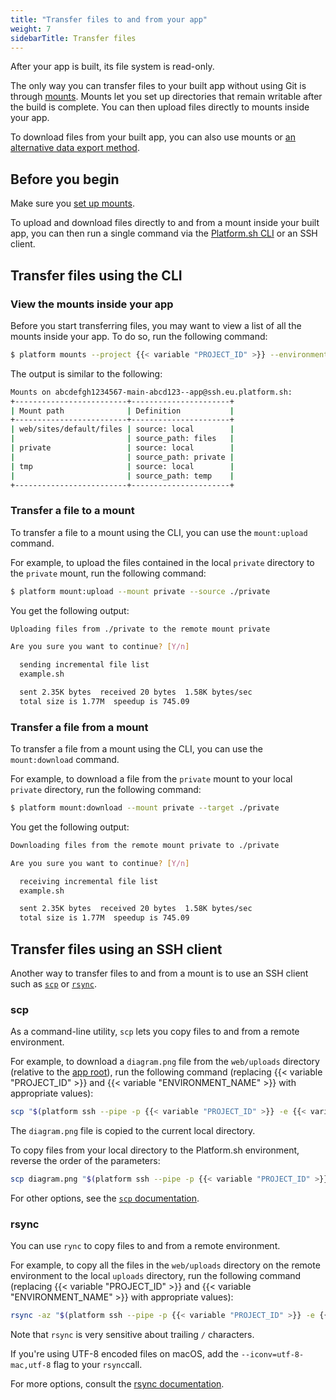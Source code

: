 ```yaml
---
title: "Transfer files to and from your app"
weight: 7
sidebarTitle: Transfer files
---
```


After your app is built, its file system is read-only.

The only way you can transfer files to your built app without using Git is through [mounts](../create-apps/app-reference.md#mounts).
Mounts let you set up directories that remain writable after the build is complete.
You can then upload files directly to mounts inside your app.

To download files from your built app, 
you can also use mounts or [an alternative data export method](../tutorials/exporting.md).

## Before you begin

Make sure you [set up mounts](../create-apps/app-reference.md#mounts).

To upload and download files directly to and from a mount inside your built app, 
you can then run a single command via the [Platform.sh CLI](../administration/cli/_index.md) 
or an SSH client. 

## Transfer files using the CLI

### View the mounts inside your app

Before you start transferring files, 
you may want to view a list of all the mounts inside your app. 
To do so, run the following command:

```bash
$ platform mounts --project {{< variable "PROJECT_ID" >}} --environment {{< variable "ENVIRONMENT_NAME" >}}
```

The output is similar to the following:

```bash
Mounts on abcdefgh1234567-main-abcd123--app@ssh.eu.platform.sh:
+-------------------------+----------------------+
| Mount path              | Definition           |
+-------------------------+----------------------+
| web/sites/default/files | source: local        |
|                         | source_path: files   |
| private                 | source: local        |
|                         | source_path: private |
| tmp                     | source: local        |
|                         | source_path: temp    |
+-------------------------+----------------------+
```

### Transfer a file to a mount

To transfer a file to a mount using the CLI, you can use the `mount:upload` command. 

For example, to upload the files contained in the local `private` directory to the `private` mount,
run the following command: 

```bash
$ platform mount:upload --mount private --source ./private
```

You get the following output:

```bash
Uploading files from ./private to the remote mount private

Are you sure you want to continue? [Y/n]

  sending incremental file list
  example.sh

  sent 2.35K bytes  received 20 bytes  1.58K bytes/sec
  total size is 1.77M  speedup is 745.09
```

### Transfer a file from a mount

To transfer a file from a mount using the CLI, you can use the `mount:download` command. 

For example, to download a file from the `private` mount to your local `private` directory, 
run the following command:

```bash
$ platform mount:download --mount private --target ./private
```

You get the following output:

```bash
Downloading files from the remote mount private to ./private

Are you sure you want to continue? [Y/n]

  receiving incremental file list
  example.sh

  sent 2.35K bytes  received 20 bytes  1.58K bytes/sec
  total size is 1.77M  speedup is 745.09
```

## Transfer files using an SSH client

Another way to transfer files to and from a mount is to use an SSH client such as [`scp`](file-transfer.md#scp) or [`rsync`](file-transfer.md#rsync).

### scp

As a command-line utility, `scp` lets you copy files to and from a remote environment.

For example, to download a `diagram.png` file from the `web/uploads` directory 
(relative to the [app root](../create-apps/app-reference.md#root-directory)),
run the following command 
(replacing {{< variable "PROJECT_ID" >}} and {{< variable "ENVIRONMENT_NAME" >}} with appropriate values):

```bash
scp "$(platform ssh --pipe -p {{< variable "PROJECT_ID" >}} -e {{< variable "ENVIRONMENT_NAME" >}}":web/uploads/diagram.png .
```

The `diagram.png` file is copied to the current local directory.

To copy files from your local directory to the Platform.sh environment, 
reverse the order of the parameters:

```bash
scp diagram.png "$(platform ssh --pipe -p {{< variable "PROJECT_ID" >}} -e {{< variable "ENVIRONMENT_NAME" >}})":web/uploads
```

For other options, see the [`scp` documentation](https://www.man7.org/linux/man-pages/man1/scp.1.html).

### rsync

You can use `rync` to copy files to and from a remote environment.

For example, to copy all the files in the `web/uploads` directory on the remote environment 
to the local `uploads` directory,
run the following command 
(replacing {{< variable "PROJECT_ID" >}} and {{< variable "ENVIRONMENT_NAME" >}} with appropriate values):

```bash
rsync -az "$(platform ssh --pipe -p {{< variable "PROJECT_ID" >}} -e {{< variable "ENVIRONMENT_NAME" >}})":web/uploads/ ./uploads/
```

Note that `rsync` is very sensitive about trailing `/` characters.

If you're using UTF-8 encoded files on macOS, 
add the `--iconv=utf-8-mac,utf-8` flag to your `rsync`call.

For more options, consult the [rsync documentation](https://man7.org/linux/man-pages/man1/rsync.1.html).